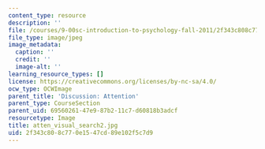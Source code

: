 ```yaml
---
content_type: resource
description: ''
file: /courses/9-00sc-introduction-to-psychology-fall-2011/2f343c808c770e1547cd89e102f5c7d9_atten_visual_search2.jpg
file_type: image/jpeg
image_metadata:
  caption: ''
  credit: ''
  image-alt: ''
learning_resource_types: []
license: https://creativecommons.org/licenses/by-nc-sa/4.0/
ocw_type: OCWImage
parent_title: 'Discussion: Attention'
parent_type: CourseSection
parent_uid: 69560261-47e9-87b2-11c7-d60818b3adcf
resourcetype: Image
title: atten_visual_search2.jpg
uid: 2f343c80-8c77-0e15-47cd-89e102f5c7d9
---
```

